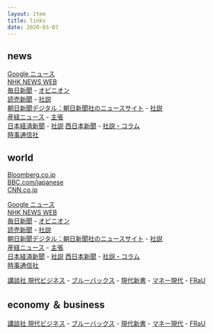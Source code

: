 ```yaml
---
layout: item
title: links
date: 2020-03-07
---
```


<div class="row">

<div class="col-xs-6">

## news
[Google ニュース](https://news.google.com)<br>
[NHK NEWS WEB](https://www3.nhk.or.jp/news/)<br>
[毎日新聞](https://mainichi.jp/) - [オピニオン](https://mainichi.jp/opinion/)<br>
[読売新聞](https://www.yomiuri.co.jp/) - [社説](https://www.yomiuri.co.jp/editorial/)<br>
[朝日新聞デジタル：朝日新聞社のニュースサイト](https://www.asahi.com/) - 
[社説](https://www.asahi.com/rensai/list.html?id=16)<br>
[産経ニュース](https://www.sankei.com/) - [主張](https://www.sankei.com/column/newslist/editorial-n1.html?cx_fixedtopics=true&cx_wid=d5ac4456c4d5baa6a785782ef4e98f6eb01bb384)<br>
[日本経済新聞](https://www.nikkei.com/) - [社説](https://www.nikkei.com/opinion/editorial/)
[西日本新聞](https://www.nishinippon.co.jp/) - [社説・コラム](https://www.nishinippon.co.jp/category/column/)<br>
[時事通信社](https://www.jiji.com/)

</div>

## world
[Bloomberg.co.jp](https://www.bloomberg.co.jp/)<br>
[BBC.com/japanese](https://www.bbc.com/japanese)<br>
[CNN.co.jp](https://www.cnn.co.jp/)<br>

</div>
</div>

 <div class="col-xs-6">

<div class="row">
    <div class="col-xs-6">
        <p><a href="https://news.google.com">Google ニュース</a><br>
        <a href="https://www3.nhk.or.jp/news/">NHK NEWS WEB</a><br>
        <a href="https://mainichi.jp/">毎日新聞</a> - <a href="https://mainichi.jp/opinion/">オピニオン</a><br>
        <a href="https://www.yomiuri.co.jp/">読売新聞</a> - <a href="https://www.yomiuri.co.jp/editorial/">社説</a><br>
        <a href="https://www.asahi.com/">朝日新聞デジタル：朝日新聞社のニュースサイト</a> - 
        <a href="https://www.asahi.com/rensai/list.html?id=16">社説</a><br>
        <a href="https://www.sankei.com/">産経ニュース</a> - <a href="https://www.sankei.com/column/newslist/editorial-n1.html?cx_fixedtopics=true&cx_wid=d5ac4456c4d5baa6a785782ef4e98f6eb01bb384">主張</a><br>
        <a href="https://www.nikkei.com/">日本経済新聞</a> - <a href="https://www.nikkei.com/opinion/editorial/">社説</a>
        <a href="https://www.nishinippon.co.jp/">西日本新聞</a> - <a href="https://www.nishinippon.co.jp/category/column/">社説・コラム</a><br>
        <a href="https://www.jiji.com/">時事通信社</a></p>
    </div>
    <div class="col-xs-6">
        <p><a href="https://gendai.ismedia.jp/">講談社 現代ビジネス</a> - <a href="https://gendai.ismedia.jp/bluebacks">ブルーバックス</a> - <a href="https://gendai.ismedia.jp/gendai-shinsho">現代新書</a> - <a href="https://gendai.ismedia.jp/money">マネー現代</a> - <a href="https://gendai.ismedia.jp/frau">FRaU</a><br></p>
    </div>
</div>




## economy ＆ business
[講談社 現代ビジネス](https://gendai.ismedia.jp/) - [ブルーバックス](https://gendai.ismedia.jp/bluebacks) - [現代新書](https://gendai.ismedia.jp/gendai-shinsho) - [マネー現代](https://gendai.ismedia.jp/money) - [FRaU](https://gendai.ismedia.jp/frau)<br>

